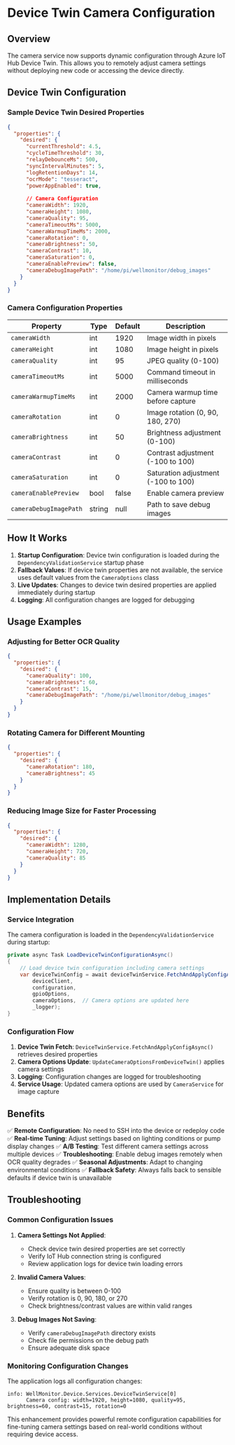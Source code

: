 # Device Twin Camera Configuration

## Overview

The camera service now supports dynamic configuration through Azure IoT Hub Device Twin. This allows you to remotely adjust camera settings without deploying new code or accessing the device directly.

## Device Twin Configuration

### Sample Device Twin Desired Properties

```json
{
  "properties": {
    "desired": {
      "currentThreshold": 4.5,
      "cycleTimeThreshold": 30,
      "relayDebounceMs": 500,
      "syncIntervalMinutes": 5,
      "logRetentionDays": 14,
      "ocrMode": "tesseract",
      "powerAppEnabled": true,
      
      // Camera Configuration
      "cameraWidth": 1920,
      "cameraHeight": 1080,
      "cameraQuality": 95,
      "cameraTimeoutMs": 5000,
      "cameraWarmupTimeMs": 2000,
      "cameraRotation": 0,
      "cameraBrightness": 50,
      "cameraContrast": 10,
      "cameraSaturation": 0,
      "cameraEnablePreview": false,
      "cameraDebugImagePath": "/home/pi/wellmonitor/debug_images"
    }
  }
}
```

### Camera Configuration Properties

| Property | Type | Default | Description |
|----------|------|---------|-------------|
| `cameraWidth` | int | 1920 | Image width in pixels |
| `cameraHeight` | int | 1080 | Image height in pixels |
| `cameraQuality` | int | 95 | JPEG quality (0-100) |
| `cameraTimeoutMs` | int | 5000 | Command timeout in milliseconds |
| `cameraWarmupTimeMs` | int | 2000 | Camera warmup time before capture |
| `cameraRotation` | int | 0 | Image rotation (0, 90, 180, 270) |
| `cameraBrightness` | int | 50 | Brightness adjustment (0-100) |
| `cameraContrast` | int | 0 | Contrast adjustment (-100 to 100) |
| `cameraSaturation` | int | 0 | Saturation adjustment (-100 to 100) |
| `cameraEnablePreview` | bool | false | Enable camera preview |
| `cameraDebugImagePath` | string | null | Path to save debug images |

## How It Works

1. **Startup Configuration**: Device twin configuration is loaded during the `DependencyValidationService` startup phase
2. **Fallback Values**: If device twin properties are not available, the service uses default values from the `CameraOptions` class
3. **Live Updates**: Changes to device twin desired properties are applied immediately during startup
4. **Logging**: All configuration changes are logged for debugging

## Usage Examples

### Adjusting for Better OCR Quality

```json
{
  "properties": {
    "desired": {
      "cameraQuality": 100,
      "cameraBrightness": 60,
      "cameraContrast": 15,
      "cameraDebugImagePath": "/home/pi/wellmonitor/debug_images"
    }
  }
}
```

### Rotating Camera for Different Mounting

```json
{
  "properties": {
    "desired": {
      "cameraRotation": 180,
      "cameraBrightness": 45
    }
  }
}
```

### Reducing Image Size for Faster Processing

```json
{
  "properties": {
    "desired": {
      "cameraWidth": 1280,
      "cameraHeight": 720,
      "cameraQuality": 85
    }
  }
}
```

## Implementation Details

### Service Integration

The camera configuration is loaded in the `DependencyValidationService` during startup:

```csharp
private async Task LoadDeviceTwinConfigurationAsync()
{
    // Load device twin configuration including camera settings
    var deviceTwinConfig = await deviceTwinService.FetchAndApplyConfigAsync(
        deviceClient, 
        configuration, 
        gpioOptions, 
        cameraOptions,  // Camera options are updated here
        _logger);
}
```

### Configuration Flow

1. **Device Twin Fetch**: `DeviceTwinService.FetchAndApplyConfigAsync()` retrieves desired properties
2. **Camera Options Update**: `UpdateCameraOptionsFromDeviceTwin()` applies camera settings
3. **Logging**: Configuration changes are logged for troubleshooting
4. **Service Usage**: Updated camera options are used by `CameraService` for image capture

## Benefits

✅ **Remote Configuration**: No need to SSH into the device or redeploy code
✅ **Real-time Tuning**: Adjust settings based on lighting conditions or pump display changes
✅ **A/B Testing**: Test different camera settings across multiple devices
✅ **Troubleshooting**: Enable debug images remotely when OCR quality degrades
✅ **Seasonal Adjustments**: Adapt to changing environmental conditions
✅ **Fallback Safety**: Always falls back to sensible defaults if device twin is unavailable

## Troubleshooting

### Common Configuration Issues

1. **Camera Settings Not Applied**:
   - Check device twin desired properties are set correctly
   - Verify IoT Hub connection string is configured
   - Review application logs for device twin loading errors

2. **Invalid Camera Values**:
   - Ensure quality is between 0-100
   - Verify rotation is 0, 90, 180, or 270
   - Check brightness/contrast values are within valid ranges

3. **Debug Images Not Saving**:
   - Verify `cameraDebugImagePath` directory exists
   - Check file permissions on the debug path
   - Ensure adequate disk space

### Monitoring Configuration Changes

The application logs all configuration changes:

```
info: WellMonitor.Device.Services.DeviceTwinService[0]
      Camera config: width=1920, height=1080, quality=95, brightness=60, contrast=15, rotation=0
```

This enhancement provides powerful remote configuration capabilities for fine-tuning camera settings based on real-world conditions without requiring device access.
